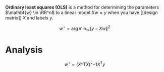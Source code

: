 **Ordinary least squares (OLS)** is a method for determining the parameters $\mathbf{w} \in \RR^n$ to a linear model $Xw \approx y$ when you have [[design matrix]] $X$ and labels $y$.

$$
w^\star = \arg\min_w \lVert y - Xw \rVert^2
$$

# Analysis

$$
w^\star = (X\^\mathsf{T}X)\^{-1}X^\mathsf{T}y \tag{OLS Solution}
$$